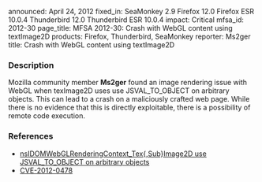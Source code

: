 announced: April 24, 2012
fixed_in: SeaMonkey 2.9
          Firefox 12.0
          Firefox ESR 10.0.4
          Thunderbird 12.0
          Thunderbird ESR 10.0.4
impact: Critical
mfsa_id: 2012-30
page_title: MFSA 2012-30: Crash with WebGL content using textImage2D
products: Firefox, Thunderbird, SeaMonkey
reporter: Ms2ger
title: Crash with WebGL content using textImage2D

<h3>Description</h3>

<p>Mozilla community member <strong>Ms2ger</strong> found an image rendering
issue with WebGL when texImage2D uses use JSVAL_TO_OBJECT on arbitrary objects.
This can lead to a crash on a maliciously crafted web page. While there is no
evidence that this is directly exploitable, there is a possibility of remote
code execution.
</p>


<h3>References</h3>

<ul>
  <li><a href="https://bugzilla.mozilla.org/show_bug.cgi?id=727547">
      nsIDOMWebGLRenderingContext_Tex{,Sub}Image2D use JSVAL_TO_OBJECT on
arbitrary objects</a></li>
  <li><a href="http://cve.mitre.org/cgi-bin/cvename.cgi?name=CVE-2012-0478" class="ex-ref">CVE-2012-0478</a></li>
</ul>



